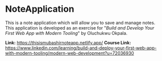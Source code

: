 # NoteApplication
This is a note application which will allow you to save and manage notes. This application is developed as an exercise for "_Build and Develop Your First Web App with Modern Tooling_" by Oluchukwu Okpala. 

**Link:** https://thisismubashirnoteapp.netlify.app/
**Course Link:** https://www.linkedin.com/learning/build-and-deploy-your-first-web-app-with-modern-tooling/modern-web-development?u=72036930
